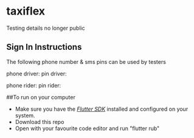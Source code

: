 # taxiflex

Testing details no longer public

## Sign In Instructions
The following phone number & sms pins can be used by testers

phone driver: 
pin driver: 

phone rider: 
pin rider: 

##To run on your computer
- Make sure you have the *[Flutter SDK](https://docs.flutter.dev/get-started/install)* installed and configured on your system.
- Download this repo
- Open with your favourite code editor and run "flutter rub"
